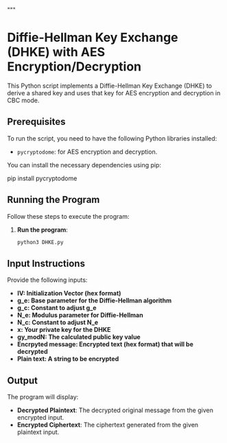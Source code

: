 """
# Diffie-Hellman Key Exchange (DHKE) with AES Encryption/Decryption

This Python script implements a Diffie-Hellman Key Exchange (DHKE) to derive a shared key and uses that key for AES encryption and decryption in CBC mode.

## Prerequisites

To run the script, you need to have the following Python libraries installed:

- `pycryptodome`: for AES encryption and decryption.
  
You can install the necessary dependencies using pip:

pip install pycryptodome

## Running the Program

Follow these steps to execute the program:

1. **Run the program**:
   ```bash
   python3 DHKE.py

## Input Instructions
Provide the following inputs:

 - **IV: Initialization Vector (hex format)**
 - **g_e: Base parameter for the Diffie-Hellman algorithm**
 - **g_c: Constant to adjust g_e**
 - **N_e: Modulus parameter for Diffie-Hellman**
 - **N_c: Constant to adjust N_e**
 - **x: Your private key for the DHKE**
 - **gy_modN: The calculated public key value**
 - **Encrpyted message: Encrypted text (hex format) that will be decrypted**
 - **Plain text: A string to be encrypted**

## Output

The program will display:

- **Decrypted Plaintext**: The decrypted original message from the given encrypted input.
- **Encrypted Ciphertext**: The ciphertext generated from the given plaintext input.
